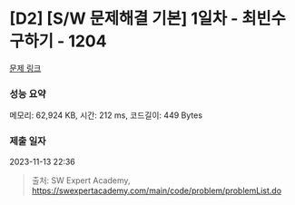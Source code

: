 # [D2] [S/W 문제해결 기본] 1일차 - 최빈수 구하기 - 1204 

[문제 링크](https://swexpertacademy.com/main/code/problem/problemDetail.do?contestProbId=AV13zo1KAAACFAYh) 

### 성능 요약

메모리: 62,924 KB, 시간: 212 ms, 코드길이: 449 Bytes

### 제출 일자

2023-11-13 22:36



> 출처: SW Expert Academy, https://swexpertacademy.com/main/code/problem/problemList.do